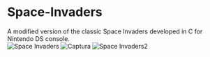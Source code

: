 # Space-Invaders
A modified version of the classic Space Invaders developed in C for Nintendo DS console.
<br>
![Space Invaders](https://user-images.githubusercontent.com/33251573/122644687-d3ede100-d116-11eb-9a09-582147caade0.PNG)
![Captura](https://user-images.githubusercontent.com/33251573/122644682-cb95a600-d116-11eb-8e19-9ebd2e40e5f9.PNG)
![Space Invaders2](https://user-images.githubusercontent.com/33251573/122644684-cdf80000-d116-11eb-9ae8-ef29ca4e694c.PNG)
<div style="width: 40px" src="https://user-images.githubusercontent.com/33251573/122644678-c9cbe280-d116-11eb-9702-a7473f02a87d.jpg">
</div>
